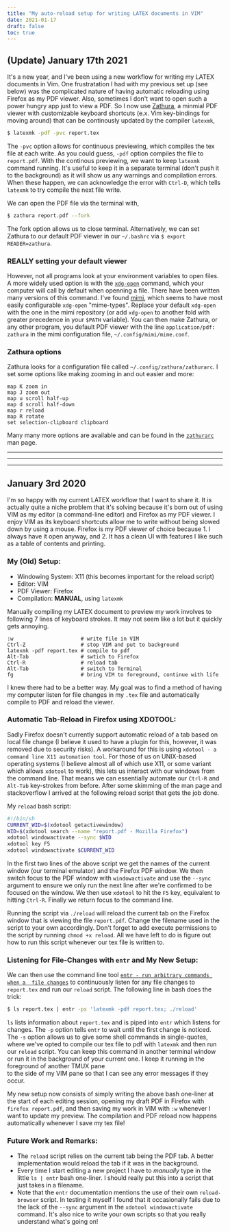 ```yaml
---
title: "My auto-reload setup for writing LATEX documents in VIM"
date: 2021-01-17
draft: false
toc: true
---
```

## (Update) January 17th 2021
It's a new year, and I've been using a new workflow for writing my LATEX
documents in Vim.  One frustratation I had with my previous set up (see below)
was the complicated nature of having automatic reloading using Firefox as my PDF
viewer. Also, sometimes I don't want to open such a power hungry app just to
view a PDF. So I now use [Zathura](https://pwmt.org/projects/zathura/), a
minmial PDF viewer with customizable keyboard shortcuts (e.x. Vim key-bindings
for moving around) that can be continously updated by the compiler ``latexmk``,

```bash
$ latexmk -pdf -pvc report.tex
```

The `-pvc` option allows for continuous previewing, which compiles the tex file
at each write. As you could guess, `-pdf` option compiles the file to
`report.pdf`. With the continous previewing, we want to keep `latexmk` command
running. It's useful to keep it in a separate terminal (don't push it to the
background) as it will show us any warnings and compilation errors. When these
happen, we can acknowledge the error with `Ctrl-D`, which tells `latexmk` to
try compile the next file write. 

We can open the PDF file via the terminal with,

```bash
$ zathura report.pdf --fork
```

The fork option allows us to close terminal. Alternatively, we can set Zathura
to our default PDF viewer in our `~/.bashrc` via `$ export READER=zathura`.

### REALLY setting your default viewer
However, not all programs look at your environment variables to open files. A
more widely used option is with the
[`xdg-open`](https://man.archlinux.org/man/xdg-open.1) command, which your
computer will call by default when openning a file. There have been written many
versions of this command. I've found
[mimi](https://github.com/march-linux/mimi), which seems to have most easily
configurable `xdg-open` "mime-types". Replace your default `xdg-open` with the one in
the mimi repository (or add `xdg-open` to another fold with greater precedence
in your `$PATH` variable). You can then make Zathura, or any other program, you
default PDF viewer with the line `application/pdf: zathura` in the
mimi configuration file, `~/.config/mimi/mime.conf`.

### Zathura options
Zathura looks for a configuration file called `~/.config/zathura/zathurarc`.
I set some options like making zooming in and out easier and more:
```
map K zoom in
map J zoom out
map u scroll half-up
map d scroll half-down
map r reload
map R rotate
set selection-clipboard clipboard
```
Many many more options are available and can be found in the
[`zathurarc`](http://manpages.ubuntu.com/manpages/trusty/man5/zathurarc.5.html) man
page.

--------------------------
--------------------------
--------------------------

## January 3rd 2020
I'm so happy with my current LATEX workflow that I want to share it. It is actually 
quite a niche problem that it's solving because it's born out of using VIM as my 
editor (a command-line editor) and Firefox as my PDF viewer. I enjoy VIM as its keyboard 
shortcuts allow me to write without being slowed down by using a mouse. Firefox is 
my PDF viewer of choice because 1. I always have it open anyway, and 2. It has a clean UI 
with features I like such as a table of contents and printing. 

### My (Old) Setup:
- Windowing System: X11 (this becomes important for the reload script)
- Editor: VIM
- PDF Viewer: Firefox
- Compilation: **MANUAL**, using ``latexmk``

Manually compiling my LATEX document to preview my work involves to following 7 lines 
of keyboard strokes. It may not seem like a lot but it quickly gets annoying. 

```
:w                      # write file in VIM
Ctrl-Z                  # stop VIM and put to background
latexmk -pdf report.tex # compile to pdf
Alt-Tab                 # swtich to Firefox
Ctrl-R                  # reload tab
Alt-Tab                 # switch to Terminal
fg                      # bring VIM to foreground, continue with life
```

I knew there had to be a better way. My goal was to find a method of having my 
computer listen for file changes in my ``.tex`` file and automatically compile to PDF 
and reload the viewer. 

### Automatic Tab-Reload in Firefox using XDOTOOL:
Sadly Firefox doesn't currently support automatic reload of a tab based on local 
file change (I believe it used to have a plugin for this, however, it was removed 
due to security risks). A workaround for this is using 
``xdotool - a command line X11 automation tool``. For those of us on UNIX-based operating 
systems (I believe almost all of which use X11, or some variant which allows ``xdotool`` 
to work), this lets us interact with our windows 
from the command line. That means we can essentially automate our ``Ctrl-R`` and ``Alt-Tab`` 
key-strokes from before. After some skimming of the man page and stackoverflow I arrived at 
the following reload script that gets the job done.

My ``reload`` bash script:
```bash
#!/bin/sh
CURRENT_WID=$(xdotool getactivewindow)                     
WID=$(xdotool search --name "report.pdf - Mozilla Firefox")
xdotool windowactivate --sync $WID                         
xdotool key F5                                             
xdotool windowactivate $CURRENT_WID                        
```
In the first two lines of the above script we get the names of the current window 
(our terminal emulator) and the Firefox PDF window. We then switch focus to 
the PDF window with ``windowactivate`` and use the ``--sync`` argument to ensure 
we only run the next line after we're confirmed to be focused on the window. 
We then use ``xdotool`` to hit the ``F5`` key, equivalent to hitting ``Ctrl-R``. 
Finally we return focus to the command line.

Running the script via ``./reload`` will reload the current tab on the Firefox 
window that is viewing the file ``report.pdf``. Change the filename used in the script 
to your own accordingly. Don't forget to add execute permissions to the script by running 
``chmod +x reload``. All we have left to do is figure out how to run this script 
whenever our tex file is written to.

### Listening for File-Changes with ``entr`` and My New Setup:

We can then use the command line tool [``entr - run arbitrary commands when a 
file changes``](https://eradman.com/entrproject/) 
to continuously listen for any file changes to ``report.tex`` and run our ``reload`` script. 
The following line in bash does the trick:

```bash
$ ls report.tex | entr -ps 'latexmk -pdf report.tex; ./reload'
```

``ls`` lists information about ``report.tex`` and is piped into ``entr`` 
which listens for changes. The ``-p`` option tells ``entr`` to wait 
until the first change is noticed. The ``-s`` option allows us to 
give some shell commands in single-quotes, where we've opted to 
compile our tex file to pdf with ``latexmk`` and then run our ``reload`` script.
You can keep this command in another terminal window or run it in the background 
of your current one. I keep it running in the foreground of another TMUX pane  
to the side of my VIM pane so that I can see any error messages if 
they occur.

My new setup now consists of simply writing the above bash one-liner 
at the start of each editing session, opening my draft PDF in Firefox with 
``firefox report.pdf``, and then saving my work in VIM with ``:w`` whenever I want 
to update my preview. The compilation and PDF reload now happens automatically whenever 
I save my tex file!

### Future Work and Remarks:
- The ``reload`` script relies on the current tab being the PDF tab. 
A better implementation would reload the tab if it was in the background.
- Every time I start editing a new project I have to *manually* type in the 
little ``ls | entr`` bash one-liner. I should really put this into a script that 
just takes in a filename.
- Note that the ``entr`` documentation mentions the use of their own 
``reload-browser`` script. In testing it myself I found that it occasionally fails 
due to the lack of the ``--sync`` argument in the ``xdotool windowactivate`` command. 
It's also nice to write your own scripts so that you really understand what's going on!


